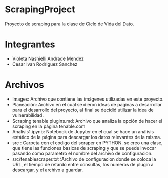 # ScrapingProject
Proyecto de scraping para la clase de Ciclo de Vida del Dato.

# Integrantes 
- Violeta Nashielli Andrade Mendez
- Cesar Ivan Rodriguez Sanchez

# Archivos
- Images: Archivo que contiene las imágenes utilizadas en este proyecto.
- Planeación: Archivo en el cual se dieron ideas de paginas a desarrollar para el desarrollo del proyecto, al final se decidió utilizar
la idea de vulnerabilidad.
- Scraping tenable plugins.md: Archivo que analiza la opción de hacer el scraping en la página tenable.com
- Analisis1.ipynb: Notebook de Jupyter en el cual se hace un análisis estático de la página para descargar los datos relevantes de la misma.
- src : Carpeta con el codigo del scraper en PYTHON. se creo una clase, que tiene las funciones basicas de scraping y que se puede invocar pasando como parametro el nombre del archivo de configuracion.
- src/tenablescraper.txt :Archivo de configuracion donde se coloca la URL, el tiempo de retardo entre consultas, los numeros de plugin a descargar, y el archivo a guardar.
